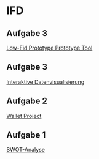 # IFD

## Aufgabe 3
<a href="https://github.com/boerena/IFD/blob/main/Low-Fid%20Prototype.pdf">  Low-Fid Prototype </a>
<a href="https://github.com/boerena/IFD/blob/main/SKETCH_Rena_Böhringer.pdf">  Prototype Tool </a>

## Aufgabe 3
<a href="https://github.com/boerena/IFD/blob/main/Interaktive%20Datenvisualisierung1.pdf">  Interaktive Datenvisualisierung </a>

## Aufgabe 2
<a href="https://github.com/boerena/IFD/blob/main/Prototype1.pdf">  Wallet Project </a>

## Aufgabe 1
<a href="https://github.com/boerena/IFD/blob/main/Interface%20Design.png"> SWOT-Analyse </a>


